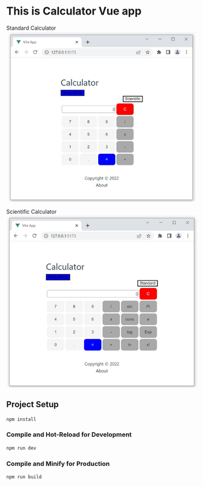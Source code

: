 # This is Calculator Vue app

Standard Calculator
 <img src="public/Calculator.jpg">

Scientific Calculator
 <img src="public/Scientific_Calculator.jpg">

## Project Setup

```sh
npm install
```

### Compile and Hot-Reload for Development

```sh
npm run dev
```

### Compile and Minify for Production

```sh
npm run build
```